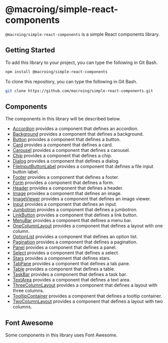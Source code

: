 # @macroing/simple-react-components

`@macroing/simple-react-components` is a simple React components library.

## Getting Started

To add this library to your project, you can type the following in Git Bash.

```bash
npm install @macroing/simple-react-components
```

To clone this repository, you can type the following in Git Bash.

```bash
git clone https://github.com/macroing/simple-react-components.git
```

## Components

The components in this library will be described below.

- [Accordion](https://github.com/macroing/simple-react-components/tree/master/documentation/accordion) provides a component that defines an accordion.
- [Background](https://github.com/macroing/simple-react-components/tree/master/documentation/background) provides a component that defines a background.
- [Button](https://github.com/macroing/simple-react-components/tree/master/documentation/button) provides a component that defines a button.
- [Card](https://github.com/macroing/simple-react-components/tree/master/documentation/card) provides a component that defines a card.
- [Carousel](https://github.com/macroing/simple-react-components/tree/master/documentation/carousel) provides a component that defines a carousel.
- [Chip](https://github.com/macroing/simple-react-components/tree/master/documentation/chip) provides a component that defines a chip.
- [Dialog](https://github.com/macroing/simple-react-components/tree/master/documentation/dialog) provides a component that defines a dialog.
- [FileInputButtonLabel](https://github.com/macroing/simple-react-components/tree/master/documentation/file-input-button-label) provides a component that defines a file input button label.
- [Footer](https://github.com/macroing/simple-react-components/tree/master/documentation/footer) provides a component that defines a footer.
- [Form](https://github.com/macroing/simple-react-components/tree/master/documentation/form) provides a component that defines a form.
- [Header](https://github.com/macroing/simple-react-components/tree/master/documentation/header) provides a component that defines a header.
- [Image](https://github.com/macroing/simple-react-components/tree/master/documentation/image) provides a component that defines an image.
- [ImageViewer](https://github.com/macroing/simple-react-components/tree/master/documentation/image-viewer) provides a component that defines an image viewer.
- [Input](https://github.com/macroing/simple-react-components/tree/master/documentation/input) provides a component that defines an input.
- [Jumbotron](https://github.com/macroing/simple-react-components/tree/master/documentation/jumbotron) provides a component that defines a jumbotron.
- [LinkButton](https://github.com/macroing/simple-react-components/tree/master/documentation/link-button) provides a component that defines a link button.
- [MenuBar](https://github.com/macroing/simple-react-components/tree/master/documentation/menu-bar) provides a component that defines a menu bar.
- [OneColumnLayout](https://github.com/macroing/simple-react-components/tree/master/documentation/one-column-layout) provides a component that defines a layout with one column.
- [OptionList](https://github.com/macroing/simple-react-components/tree/master/documentation/option-list) provides a component that defines an option list.
- [Pagination](https://github.com/macroing/simple-react-components/tree/master/documentation/pagination) provides a component that defines a pagination.
- [Panel](https://github.com/macroing/simple-react-components/tree/master/documentation/panel) provides a component that defines a panel.
- [Select](https://github.com/macroing/simple-react-components/tree/master/documentation/select) provides a component that defines a select.
- [Stars](https://github.com/macroing/simple-react-components/tree/master/documentation/stars) provides a component that defines stars.
- [TabPane](https://github.com/macroing/simple-react-components/tree/master/documentation/tab-pane) provides a component that defines a tab pane.
- [Table](https://github.com/macroing/simple-react-components/tree/master/documentation/table) provides a component that defines a table.
- [TaskBar](https://github.com/macroing/simple-react-components/tree/master/documentation/task-bar) provides a component that defines a task bar.
- [TextArea](https://github.com/macroing/simple-react-components/tree/master/documentation/text-area) provides a component that defines a text area.
- [ThreeColumnLayout](https://github.com/macroing/simple-react-components/tree/master/documentation/three-column-layout) provides a component that defines a layout with three columns.
- [TooltipContainer](https://github.com/macroing/simple-react-components/tree/master/documentation/tooltip-container) provides a component that defines a tooltip container.
- [TwoColumnLayout](https://github.com/macroing/simple-react-components/tree/master/documentation/two-column-layout) provides a component that defines a layout with two columns.

## Font Awesome

Some components in this library uses Font Awesome.
